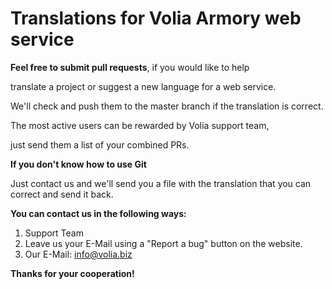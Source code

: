 # Translations for Volia Armory web service
**Feel free to submit pull requests**, if you would like to help

translate a project or suggest a new language for a web service.

We'll check and push them to the master branch if the translation is correct.

The most active users can be rewarded by Volia support team,

just send them a list of your combined PRs.

**If you don't know how to use Git**

Just contact us and we'll send you a file with the translation that you can correct and send it back.

**You can contact us in the following ways:**

1. Support Team
2. Leave us your E-Mail using a "Report a bug" button on the website.
3. Our E-Mail: info@volia.biz

**Thanks for your cooperation!**


